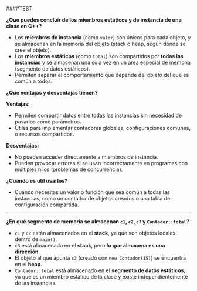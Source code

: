 ####TEST

**¿Qué puedes concluir de los miembros estáticos y de instancia de una clase en C++?**

- Los **miembros de instancia** (como `valor`) son únicos para cada objeto, y se almacenan en la memoria del objeto (stack o heap, según dónde se cree el objeto).
- Los **miembros estáticos** (como `total`) son compartidos por **todas las instancias** y se almacenan una sola vez en un área especial de memoria (segmento de datos estáticos).
- Permiten separar el comportamiento que depende del objeto del que es común a todos.

**¿Qué ventajas y desventajas tienen?**

**Ventajas:**
- Permiten compartir datos entre todas las instancias sin necesidad de pasarlos como parámetros.
- Útiles para implementar contadores globales, configuraciones comunes, o recursos compartidos.

**Desventajas:**
- No pueden acceder directamente a miembros de instancia.
- Pueden provocar errores si se usan incorrectamente en programas con múltiples hilos (problemas de concurrencia).

**¿Cuándo es útil usarlos?**
- Cuando necesitas un valor o función que sea común a todas las instancias, como un contador de objetos creados o una tabla de configuración compartida.

---

**¿En qué segmento de memoria se almacenan `c1`, `c2`, `c3` y `Contador::total`?**

- `c1` y `c2` están almacenados en el **stack**, ya que son objetos locales dentro de `main()`.
- `c3` está almacenado en el **stack**, pero **lo que almacena es una dirección**.
- El objeto al que apunta `c3` (creado con `new Contador(15)`) se encuentra en el **heap**.
- `Contador::total` está almacenado en el **segmento de datos estáticos**, ya que es un miembro estático de la clase y existe independientemente de las instancias.



